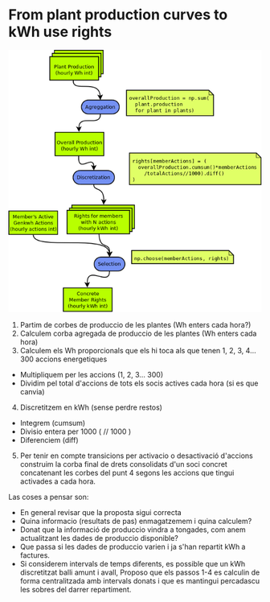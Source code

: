 # From plant production curves to kWh use rights

![Plant producction to member's use rights](PlantProducctionToUseRights.png)

1. Partim de corbes de produccio de les plantes (Wh enters cada hora?)
2. Calculem corba agregada de produccio de les plantes  (Wh enters cada hora)
3. Calculem els Wh proporcionals que els hi toca als que tenen 1, 2, 3, 4... 300
  accions energetiques
  - Multipliquem per les accions (1, 2, 3... 300)
  - Dividim pel total d'accions de tots els socis actives cada hora
    (si es que canvia)
4. Discretitzem en kWh (sense perdre restos)
  - Integrem (cumsum)
  - Divisio entera per 1000 ( // 1000 )
  - Diferenciem (diff)
5. Per tenir en compte transicions per activacio o desactivació d'accions
    construim la corba final de drets consolidats d'un soci concret
    concatenant les corbes del punt 4 segons les accions que tingui
    activades a cada hora.

Las coses a pensar son:

- En general revisar que la proposta sigui correcta
- Quina informacio (resultats de pas) enmagatzemem i quina calculem?
- Donat que la informació de produccio vindra a tongades, com anem actualitzant
les dades de produccio disponible?
- Que passa si les dades de produccio varien i ja s'han repartit kWh a factures.
- Si considerem intervals de temps diferents, es possible que un kWh
discretitzat balli amunt i avall, Proposo que els passos 1-4 es calculin de
forma centralitzada amb intervals donats i que es mantingui percadascu les
sobres del darrer repartiment.




